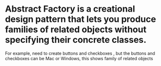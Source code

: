 # Abstract Factory is a creational design pattern that lets you produce families of related objects without specifying their concrete classes.

For example, need to create buttons and checkboxes , but the buttons and checkboxes can be Mac or Windows, this shows family of related objects
